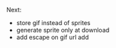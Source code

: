 Next:

- store gif instead of sprites
- generate sprite only at download
- add escape on gif url add
